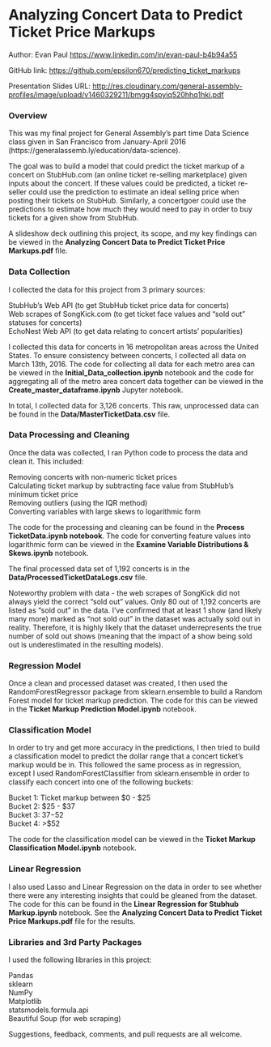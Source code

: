 <h1>Analyzing Concert Data to Predict Ticket Price Markups</h1>

Author: Evan Paul
https://www.linkedin.com/in/evan-paul-b4b94a55 

GitHub link: https://github.com/epsilon670/predicting_ticket_markups 

Presentation Slides URL: http://res.cloudinary.com/general-assembly-profiles/image/upload/v1460329211/bmgg4spyiq520hhq1hki.pdf

<h3>Overview</h3>
This was my final project for General Assembly’s part time Data Science class given in San Francisco from January-April 2016 (https://generalassemb.ly/education/data-science).

The goal was to build a model that could predict the ticket markup of a concert on StubHub.com (an online ticket re-selling marketplace) given inputs about the concert. If these values could be predicted, a ticket re-seller could use the prediction to estimate an ideal selling price when posting their tickets on StubHub. Similarly, a concertgoer could use the predictions to estimate how much they would need to pay in order to buy tickets for a given show from StubHub.

A slideshow deck outlining this project, its scope, and my key findings can be viewed in the <b>Analyzing Concert Data to Predict Ticket Price Markups.pdf</b> file.

<h3>Data Collection</h3>
I collected the data for this project from 3 primary sources:

StubHub’s Web API (to get StubHub ticket price data for concerts)<br>
Web scrapes of SongKick.com (to get ticket face values and “sold out” statuses for concerts)<br>
EchoNest Web API (to get data relating to concert artists’ popularities)<br>

I collected this data for concerts in 16 metropolitan areas across the United States. To ensure consistency between concerts, I collected all data on March 13th, 2016. The code for collecting all data for each metro area can be viewed in the <b>Initial_Data_collection.ipynb</b> notebook and the code for aggregating all of the metro area concert data together can be viewed in the <b>Create_master_dataframe.ipynb</b> Jupyter notebook.

In total, I collected data for 3,126 concerts. This raw, unprocessed data can be found in the <b>Data/MasterTicketData.csv</b> file.

<h3>Data Processing and Cleaning</h3>
Once the data was collected, I ran Python code to process the data and clean it. This included:

Removing concerts with non-numeric ticket prices<br>
Calculating ticket markup by subtracting face value from StubHub’s minimum ticket price<br>
Removing outliers (using the IQR method)<br>
Converting variables with large skews to logarithmic form<br>

The code for the processing and cleaning can be found in the <b>Process TicketData.ipynb notebook</b>. The code for converting feature values into logarithmic form can be viewed in the <b>Examine Variable Distributions & Skews.ipynb</b> notebook.

The final processed data set of 1,192 concerts is in the <b>Data/ProcessedTicketDataLogs.csv</b> file.

Noteworthy problem with data - the web scrapes of SongKick did not always yield the correct “sold out” values. Only 80 out of 1,192 concerts are listed as “sold out” in the data. I’ve confirmed that at least 1 show (and likely many more) marked as “not sold out” in the dataset was actually sold out in reality. Therefore, it is highly likely that the dataset underrepresents the true number of sold out shows (meaning that the impact of a show being sold out is underestimated in the resulting models).

<h3>Regression Model</h3>

Once a clean and processed dataset was created, I then used the RandomForestRegressor package from sklearn.ensemble to build a Random Forest model for ticket markup prediction. The code for this can be viewed in the <b>Ticket Markup Prediction Model.ipynb</b> notebook.

<h3>Classification Model</h3>

In order to try and get more accuracy in the predictions, I then tried to build a classification model to predict the dollar range that a concert ticket’s markup would be in. This followed the same process as in regression, except I used RandomForestClassifier from sklearn.ensemble in order  to classify each concert into one of the following buckets:

Bucket 1: Ticket markup between $0 - $25 <br>
Bucket 2: $25 - $37 <br>
Bucket 3: $37-$52 <br>
Bucket 4: >$52 <br>

The code for the classification model can be viewed in the <b>Ticket Markup Classification Model.ipynb</b> notebook.

<h3>Linear Regression</h3>

I also used Lasso and Linear Regression on the data in order to see whether there were any interesting insights that could be gleaned from the dataset. The code for this can be found in the <b>Linear Regression for Stubhub Markup.ipynb</b> notebook. See the <b>Analyzing Concert Data to Predict Ticket Price Markups.pdf</b> file for the results.

<h3>Libraries and 3rd Party Packages</h3>

I used the following libraries in this project:

Pandas<br>
sklearn<br>
NumPy<br>
Matplotlib<br>
statsmodels.formula.api<br>
Beautiful Soup (for web scraping)<br>

Suggestions, feedback, comments, and pull requests are all welcome.

